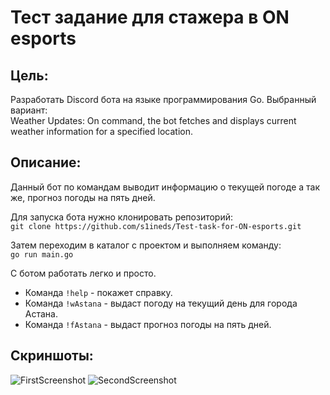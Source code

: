 # Тест задание для стажера в ON esports

## Цель: 
Разработать Discord бота на языке программирования Go.
Выбранный вариант:<br>
Weather Updates: On command, the bot fetches and displays current weather information for a specified location.

## Описание:
Данный бот по командам выводит информацию о текущей погоде а так же, прогноз погоды на пять дней.

Для запуска бота нужно клонировать репозиторий:<br>
`git clone https://github.com/s1ineds/Test-task-for-ON-esports.git`

Затем переходим в каталог с проектом и выполняем команду:<br>
`go run main.go`

С ботом работать легко и просто.<br>
+ Команда `!help` - покажет справку.
+ Команда `!wAstana` - выдаст погоду на текущий день для города Астана.
+ Команда `!fAstana` - выдаст прогноз погоды на пять дней.

## Скриншоты:
![FirstScreenshot](https://imgur.com/exoi1wm)
![SecondScreenshot](https://imgur.com/undefined)